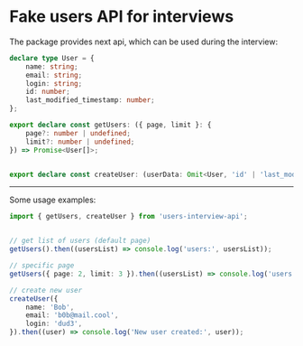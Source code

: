 # Fake users API for interviews

The package provides next api, which can be used during the interview:

```ts
declare type User = {
    name: string;
    email: string;
    login: string;
    id: number;
    last_modified_timestamp: number;
};

export declare const getUsers: ({ page, limit }: {
    page?: number | undefined;
    limit?: number | undefined;
}) => Promise<User[]>;


export declare const createUser: (userData: Omit<User, 'id' | 'last_modified_timestamp'>) => Promise<User>;
```

---

Some usage examples:

```ts
import { getUsers, createUser } from 'users-interview-api';


// get list of users (default page)
getUsers().then((usersList) => console.log('users:', usersList));

// specific page
getUsers({ page: 2, limit: 3 }).then((usersList) => console.log('users:', usersList));

// create new user
createUser({
    name: 'Bob',
    email: 'b0b@mail.cool',
    login: 'dud3',
}).then((user) => console.log('New user created:', user));
```
